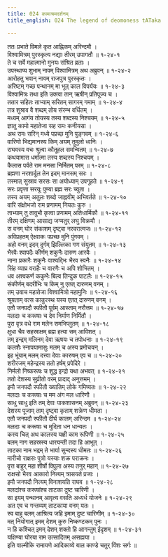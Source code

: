 ```yaml
---
title: 024 कामाश्रमदर्शनम्
title_english: 024 The legend of deomoness tATaka

---
```

ततः प्रभाते विमले कृत आह्निकम् अरिन्दमौ ।  
विश्वामित्रम् पुरस्कृत्य नद्याः तीरम् उपागतौ ॥ १-२४-१  
ते च सर्वे महात्मानो मुनयः संश्रित व्रताः ।  
उपस्थाप्य शुभाम् नावम् विश्वामित्रम् अथ अब्रुवन् ॥ १-२४-२  
आरोहतु भवान् नावम् राजपुत्र पुरस्कृतः ।  
अरिष्टम् गच्छ पन्थानम् मा भूत् काल विपर्ययः ॥ १-२४-३  
विश्वामित्रः तथा इति उक्त्वा तान् ऋषीन् प्रतिपूज्य च ।  
ततार सहितः ताभ्याम् सरितम् सागरम् गमाम् ॥ १-२४-४  
तत्र शुश्राव वै शब्दम् तोय संरम्भ वर्धितम् ।  
मध्यम् आगंय तोयस्य तस्य शब्दस्य निश्चयम् ॥ १-२४-५  
ज्ञातु कामो महातेजा सह रामः कनीयसा ।  
अथ रामः सरिन् मध्ये पप्रच्छ मुनि पुङ्गवम् ॥ १-२४-६  
वारिणो भिद्यमानस्य किम् अयम् तुमुलो ध्वनिः ।  
राघवस्य वचः श्रुत्वा कौतूहल समन्वितम् ॥ १-२४-७  
कथयामास धर्मात्मा तस्य शब्दस्य निश्चयम् ।  
कैलास पर्वते राम मनसा निर्मितम् परम् ॥ १-२४-८  
ब्रह्मणा नरशार्दूल तेन इदम् मानसम् सरः ।  
तस्मात् सुस्राव सरसः सा अयोध्याम् उपगूहते ॥ १-२४-९  
सरः प्रवृत्ता सरयूः पुण्या ब्रह्म सरः च्युता ।  
तस्य अयम् अतुलः शब्दो जाह्नवीम् अभिवर्तते ॥ १-२४-१०  
वारि संक्षोभजो राम प्रणामम् नियतः कुरु ।  
ताभ्याम् तु तावुभौ कृत्वा प्रणामम् अतिधार्मिकौ ॥ १-२४-११  
तीरम् दक्षिणम् आसाद्य जग्मतुर् लघु विक्रमौ ।  
स वनम् घोर संकाशम् दृष्ट्वा नरवरात्मजः ॥ १-२४-१२  
अविप्रहतम् ऐक्ष्वाकः पप्रच्छ मुनि पुंगवम् ।  
अहो वनम् इदम् दुर्गम् झिल्लिका गण संयुतम् ॥ १-२४-१३  
भैरवैः श्वापदैः कीर्णम् शकुनैः दारुण आरवैः ।  
नाना प्रकारैः शकुनैः वाश्यद्भिः भैरव स्वनैः ॥ १-२४-१४  
सिंह व्याघ्र वराहैः च वारणैः च अपि शोभितम् ।  
धव अश्वकर्ण ककुभैः बिल्व तिन्दुक पाटलैः ॥ १-२४-१५  
संकीर्णम् बदरीभिः च किम् नु एतत् दारुणम् वनम् ।  
तम् उवाच महातेजा विश्वामित्रो महामुनिः ॥ १-२४-१६  
श्रूयताम् वत्स काकुत्स्थ यस्य एतत् दारुणम् वनम् ।  
एतौ जनपदौ स्फीतौ पूर्वम् आस्ताम् नरौत्तम ॥ १-२४-१७  
मलदाः च करूषाः च देव निर्माण निर्मितौ ।  
पुरा वृत्र वधे राम मलेन समभिप्लुतम् ॥ १-२४-१८  
क्षुधा चैव सहस्राक्षम् ब्रह्म हत्या सम् आविशत् ।  
तम् इन्द्रम् मलिनम् देवा ऋषयः च तपोधनाः ॥ १-२४-१९  
कलशैः स्नापयामासुः मलम् च अस्य प्रमोचयन् ।  
इह भूंयाम् मलम् दत्त्वा देवाः कारुषम् एव च ॥ १-२४-२०  
शरीरजम् महेन्द्रस्य ततो हर्षम् प्रपेदिरे ।  
निर्मलो निष्करूषः च शुद्ध इन्द्रो यथा अभवत् ॥ १-२४-२१  
ततो देशस्य सुप्रीतो वरम् प्रादाद् अनुत्तमम् ।  
इमौ जनपदौ स्फीतौ ख्यातिम् लोके गमिष्यतः ॥ १-२४-२२  
मलदाः च करूषाः च मम अंग मल धारिणौ ।  
साधु साधु इति तम् देवाः पाकशासनम् अब्रुवन् ॥ १-२४-२३  
देशस्य पूजाम् ताम् दृष्ट्वा कृताम् शक्रेण धीमता ।  
एतौ जनपदौ स्फीतौ दीर्घ कालम् अरिन्दम ॥ १-२४-२४  
मलदाः च करूषाः च मुदिता धन धान्यतः ।  
कस्य चित् अथ कालस्य यक्षी काम रूपिणी ॥ १-२४-२५  
बलम् नाग सहस्रस्य धारयन्ती तदा हि आभूत् ।  
ताटका नाम भद्रम् ते भार्या सुन्दस्य धीमतः ॥ १-२४-२६  
मारीचो राक्षसः पुत्रो यस्याः शक्र पराक्रमः ।  
वृत्त बाहुर् महा शीर्षो विपुला अस्य तनुर् महान् ॥ १-२४-२७  
राक्षसो भैरव आकारो नित्यम् त्रासयते प्रजाः ।  
इमौ जनपदौ नित्यम् विनाशयति राघव ॥ १-२४-२८  
मलदांश्च करूषांश्च ताटका दुष्ट चारिणी ।  
सा इयम् पन्थानम् आवृत्य वसति अध्यर्ध योजने ॥ १-२४-२९  
अत एव च गन्तव्यम् ताटकाया वनम् यतः ।  
स्व बाहु बलम् आश्रित्य जहि इमाम् दुष्ट चारिणीम् ॥ १-२४-३०  
मत् नियोगात् इमम् देशम् कुरु निष्कण्टकम् पुनः ।  
न हि कश्चित् इमम् देशम् शक्तो हि आगन्तुम् ईदृशम् ॥ १-२४-३१  
यक्षिण्या घोरया राम उत्सादितम् असह्यया ।  
इति वाल्मीकि रामायणे आदिकाव्ये बाल काण्डे चतुर् विंशः सर्गः ॥
